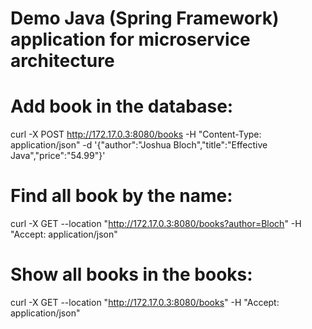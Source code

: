# Demo Java (Spring Framework) application for microservice architecture

# Add book in the database:
curl -X POST http://172.17.0.3:8080/books -H "Content-Type: application/json" -d '{"author":"Joshua Bloch","title":"Effective Java","price":"54.99"}'

# Find all book by the name:
curl -X GET --location "http://172.17.0.3:8080/books?author=Bloch" -H "Accept: application/json"

# Show all books in the books:
curl -X GET --location "http://172.17.0.3:8080/books" -H "Accept: application/json"
